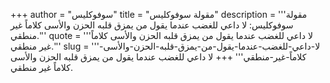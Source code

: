 +++
author = "سوفوكليس"
title = "مقولة سوفوكليس"
description = '''مقولة سوفوكليس: لا داعي للغضب عندما يقول من يمزق قلبه الحزن والأسى كلاماً غير منطقي.'''
quote = '''لا داعي للغضب عندما يقول من يمزق قلبه الحزن والأسى كلاماً غير منطقي.'''
slug = '''لا-داعي-للغضب-عندما-يقول-من-يمزق-قلبه-الحزن-والأسى-كلاماً-غير-منطقي'''
+++
لا داعي للغضب عندما يقول من يمزق قلبه الحزن والأسى كلاماً غير منطقي.
